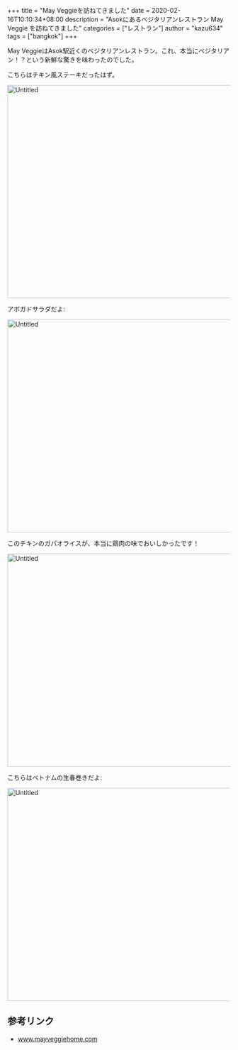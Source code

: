 +++
title = "May Veggieを訪ねてきました"
date = 2020-02-16T10:10:34+08:00
description = "Asokにあるベジタリアンレストラン May Veggie を訪ねてきました"
categories = ["レストラン"]
author = "kazu634"
tags = ["bangkok"]
+++

May VeggieはAsok駅近くのベジタリアンレストラン。これ、本当にベジタリアン！？という新鮮な驚きを味わったのでした。

こちらはチキン風ステーキだったはず。

<a data-flickr-embed="true" href="https://www.flickr.com/photos/42332031@N02/49542629878/in/dateposted/" title="Untitled"><img src="https://live.staticflickr.com/65535/49542629878_2ed7653ca2_z.jpg" width="640" height="480" alt="Untitled"></a><script async src="//embedr.flickr.com/assets/client-code.js" charset="utf-8"></script>

アボガドサラダだよ:

<a data-flickr-embed="true" href="https://www.flickr.com/photos/42332031@N02/49543351417/in/dateposted/" title="Untitled"><img src="https://live.staticflickr.com/65535/49543351417_2770aaf19f_z.jpg" width="640" height="480" alt="Untitled"></a><script async src="//embedr.flickr.com/assets/client-code.js" charset="utf-8"></script>

このチキンのガパオライスが、本当に鶏肉の味でおいしかったです！

<a data-flickr-embed="true" href="https://www.flickr.com/photos/42332031@N02/49542629583/in/dateposted/" title="Untitled"><img src="https://live.staticflickr.com/65535/49542629583_ab6c53794e_z.jpg" width="640" height="480" alt="Untitled"></a><script async src="//embedr.flickr.com/assets/client-code.js" charset="utf-8"></script>

こちらはベトナムの生春巻きだよ:

<a data-flickr-embed="true" href="https://www.flickr.com/photos/42332031@N02/49543127366/in/dateposted/" title="Untitled"><img src="https://live.staticflickr.com/65535/49543127366_ba90e48660_z.jpg" width="640" height="480" alt="Untitled"></a><script async src="//embedr.flickr.com/assets/client-code.js" charset="utf-8"></script>


## 参考リンク
- [www\.mayveggiehome\.com](http://www.mayveggiehome.com/)
